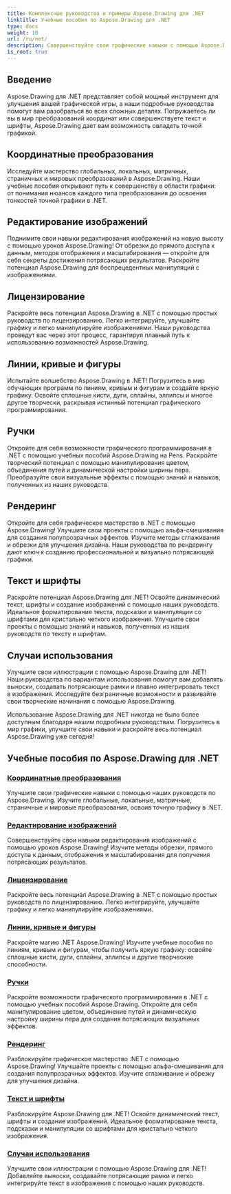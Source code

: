 ```yaml
---
title: Комплексные руководства и примеры Aspose.Drawing для .NET
linktitle: Учебные пособия по Aspose.Drawing для .NET
type: docs
weight: 10
url: /ru/net/
description: Совершенствуйте свои графические навыки с помощью Aspose.Drawing для .NET! Наши руководства раскрывают весь потенциал графики — от точных преобразований координат до динамического текста и шрифтов.
is_root: true
---
```


## Введение

Aspose.Drawing для .NET представляет собой мощный инструмент для улучшения вашей графической игры, а наши подробные руководства помогут вам разобраться во всех сложных деталях. Погружаетесь ли вы в мир преобразований координат или совершенствуете текст и шрифты, Aspose.Drawing дает вам возможность овладеть точной графикой.

## Координатные преобразования
Исследуйте мастерство глобальных, локальных, матричных, страничных и мировых преобразований в Aspose.Drawing. Наши учебные пособия открывают путь к совершенству в области графики: от понимания нюансов каждого типа преобразования до освоения тонкостей точной графики в .NET.

## Редактирование изображений
Поднимите свои навыки редактирования изображений на новую высоту с помощью уроков Aspose.Drawing! От обрезки до прямого доступа к данным, методов отображения и масштабирования — откройте для себя секреты достижения потрясающих результатов. Раскройте потенциал Aspose.Drawing для беспрецедентных манипуляций с изображениями.

## Лицензирование
Раскройте весь потенциал Aspose.Drawing в .NET с помощью простых руководств по лицензированию. Легко интегрируйте, улучшайте графику и легко манипулируйте изображениями. Наши руководства проведут вас через этот процесс, гарантируя плавный путь к использованию возможностей Aspose.Drawing.

## Линии, кривые и фигуры
Испытайте волшебство Aspose.Drawing в .NET! Погрузитесь в мир обучающих программ по линиям, кривым и фигурам и создайте яркую графику. Освойте сплошные кисти, дуги, сплайны, эллипсы и многое другое творчески, раскрывая истинный потенциал графического программирования.

## Ручки
Откройте для себя возможности графического программирования в .NET с помощью учебных пособий Aspose.Drawing на Pens. Раскройте творческий потенциал с помощью манипулирования цветом, объединения путей и динамической настройки ширины пера. Преобразуйте свои визуальные эффекты с помощью знаний и навыков, полученных из наших руководств.

## Рендеринг
Откройте для себя графическое мастерство в .NET с помощью Aspose.Drawing! Улучшите свои проекты с помощью альфа-смешивания для создания полупрозрачных эффектов. Изучите методы сглаживания и обрезки для улучшения дизайна. Наши руководства по рендерингу дают ключ к созданию профессиональной и визуально потрясающей графики.

## Текст и шрифты
Раскройте потенциал Aspose.Drawing для .NET! Освойте динамический текст, шрифты и создание изображений с помощью наших руководств. Идеальное форматирование текста, подсказки и манипуляции со шрифтами для кристально четкого изображения. Улучшите свои проекты с помощью знаний и навыков, полученных из наших руководств по тексту и шрифтам.

## Случаи использования
Улучшите свои иллюстрации с помощью Aspose.Drawing для .NET! Наши руководства по вариантам использования помогут вам добавлять выноски, создавать потрясающие рамки и плавно интегрировать текст в изображения. Исследуйте безграничные возможности и развивайте свои творческие начинания с помощью Aspose.Drawing.

Использование Aspose.Drawing для .NET никогда не было более доступным благодаря нашим подробным руководствам. Погрузитесь в мир графики, улучшите свои навыки и раскройте весь потенциал Aspose.Drawing уже сегодня!

## Учебные пособия по Aspose.Drawing для .NET
### [Координатные преобразования](./coordinate-transformations/)
Улучшите свои графические навыки с помощью наших руководств по Aspose.Drawing. Изучите глобальные, локальные, матричные, страничные и мировые преобразования, освоив точную графику в .NET.
### [Редактирование изображений](./image-editing/)
Совершенствуйте свои навыки редактирования изображений с помощью уроков Aspose.Drawing! Изучите методы обрезки, прямого доступа к данным, отображения и масштабирования для получения потрясающих результатов.
### [Лицензирование](./licensing/)
Раскройте весь потенциал Aspose.Drawing в .NET с помощью простых руководств по лицензированию. Легко интегрируйте, улучшайте графику и легко манипулируйте изображениями.
### [Линии, кривые и фигуры](./lines-curves-and-shapes/)
Раскройте магию .NET Aspose.Drawing! Изучите учебные пособия по линиям, кривым и фигурам, чтобы получить яркую графику: освойте сплошные кисти, дуги, сплайны, эллипсы и другие творческие способности.
### [Ручки](./pens/)
Раскройте возможности графического программирования в .NET с помощью учебных пособий Aspose.Drawing. Откройте для себя манипулирование цветом, объединение путей и динамическую настройку ширины пера для создания потрясающих визуальных эффектов.
### [Рендеринг](./rendering/)
Разблокируйте графическое мастерство .NET с помощью Aspose.Drawing! Улучшайте проекты с помощью альфа-смешивания для создания полупрозрачных эффектов. Изучите сглаживание и обрезку для улучшения дизайна.
### [Текст и шрифты](./text-and-fonts/)
Разблокируйте Aspose.Drawing для .NET! Освойте динамический текст, шрифты и создание изображений. Идеальное форматирование текста, подсказки и манипуляции со шрифтами для кристально четкого изображения.
### [Случаи использования](./use-cases/)
Улучшите свои иллюстрации с помощью Aspose.Drawing для .NET! Добавляйте выноски, создавайте потрясающие рамки и легко интегрируйте текст в изображения с помощью наших руководств.